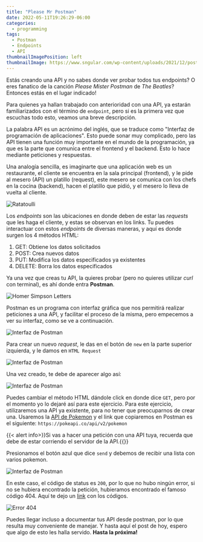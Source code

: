 ```yaml
---
title: "Please Mr Postman"
date: 2022-05-11T19:26:29-06:00
categories:
  - programming
tags:
  - Postman
  - Endpoints
  - API
thumbnailImagePosition: left
thumbnailImage: https://www.sngular.com/wp-content/uploads/2021/12/postman-logo-vert-2018.jpg
---
```


Estás creando una API y no sabes donde ver probar todos tus endpoints? O eres fanatico de la canción 
*Please Mister Postman* de *The Beatles*? Entonces estás en el lugar indicado!

<!--more-->

Para quienes ya hallan trabajado con anterioridad con una API, ya estarán familiarizados con el término de `endpoint`, pero 
si es la primera vez que escuchas todo esto, veamos una breve descripción.

La palabra API es un acrónimo del inglés, que se traduce como "Interfaz de programación de aplicaciones". Esto puede sonar muy complicado, 
pero las API tienen una función muy importante en el mundo de la programación, ya que es la parte que comunica entre el frontend y el backend.
Esto lo hace mediante peticiones y respuestas. 

Una analogía sencilla, es imaginarte que una aplicación web es un restaurante, el cliente se encuentra en la sala principal (frontend), y le pide
al mesero (API) un platillo (request), este mesero se comunica con los chefs en la cocina (backend), hacen el platillo que pidió, y el mesero lo 
lleva de vuelta al cliente. 

![Ratatoulli](https://i.gifer.com/J8lc.gif)

Los *endpoints* son las ubicaciones en donde deben de estar las *requests* que les haga el cliente, y estas se observan en los links. 
Tu puedes interactuar con estos *endpoints* de diversas maneras, y aquí es donde surgen los 4 métodos HTML:

1. GET: Obtiene los datos solicitados
2. POST: Crea nuevos datos
3. PUT: Modifica los datos especificados ya existentes
4. DELETE: Borra los datos especificados

Ya una vez que creas tu API, la quieres probar (pero no quieres utilizar *curl* con terminal), es ahí donde entra **Postman**.

![Homer Simpson Letters](https://pa1.narvii.com/6912/d4cfd5996bb99dbe274e1e3a2c1bbf4b5575fcacr1-480-368_hq.gif)

Postman es un programa con interfaz gráfica que nos permitirá realizar peticiones a una API, y facilitar el proceso de la misma, pero 
empecemos a ver su interfaz, como se ve a continuación.

![Interfaz de Postman](/images/6-mr-postman/Captura.JPG)

Para crear un nuevo *request*, le das en el botón de `new` en la parte superior izquierda, y le damos en `HTML Request`

![Interfaz de Postman](/images/6-mr-postman/Captura2.JPG)

Una vez creado, te debe de aparecer algo así:

![Interfaz de Postman](/images/6-mr-postman/Captura3.JPG)

Puedes cambiar el método HTML dándole click en donde dice `GET`, pero por el momento yo lo dejaré así para este ejercicio. 
Para este ejercicio, utilizaremos una API ya existente, para no tener que preocuparnos de crear una. Usaremos la 
[API de Pokemon](https://pokeapi.co/) y el link que copiaremos en Postman es el siguiente: `https://pokeapi.co/api/v2/pokemon`

{{< alert info>}}Si vas a hacer una petición con una API tuya, recuerda que debe de estar corriendo el servidor de la API.{{</alert>}}

Presionamos el botón azul que dice `send` y debemos de recibir una lista con varios pokemon.

![Interfaz de Postman](/images/6-mr-postman/Captura4.JPG)

En este caso, el código de status es `200`, por lo que no hubo ningún error, si no se hubiera encontrado la petición, hubieramos 
encontrado el famoso código 404. Aquí te dejo un [link](https://developer.mozilla.org/es/docs/Web/HTTP/Status) con los códigos. 


![Error 404](https://i0.wp.com/learn.onemonth.com/wp-content/uploads/2017/08/1-10.png?fit=845%2C503&ssl=1)

Puedes llegar incluso a documentar tus API desde postman, por lo que resulta muy conveniente de manejar. Y hasta aquí el post 
de hoy, espero que algo de esto les halla servido. **Hasta la próxima!**





